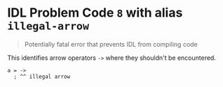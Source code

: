 # IDL Problem Code `8` with alias `illegal-arrow`

> Potentially fatal error that prevents IDL from compiling code

This identifies arrow operators `->` where they shouldn't be encountered.

```idl
a = ->
  ; ^^ illegal arrow
```
